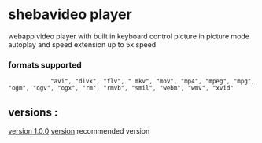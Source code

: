 # shebavideo player

webapp video player with built in keyboard control picture in picture mode autoplay and speed extension up to 5x speed

### formats supported
                "avi", "divx", "flv", " mkv", "mov", "mp4", "mpeg", "mpg", "ogm", "ogv", "ogx", "rm", "rmvb", "smil", "webm", "wmv", "xvid"
## versions :

[version 1.0.0](shebavideo.github.io/)
[version](shebavideos.github.io) recommended version

            
